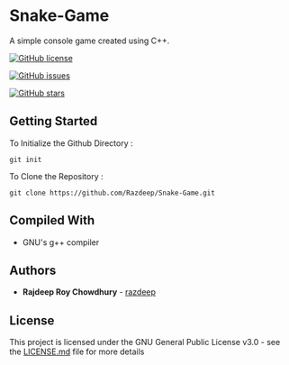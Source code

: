 # Snake-Game
A simple console game created using C++.


[![GitHub license](https://img.shields.io/github/license/Razdeep/Snake-Game.git.svg?style=for-the-badge)](https://github.com/Razdeep/Snake-Game.git)

[![GitHub issues](https://img.shields.io/github/issues/Razdeep/Snake-Game.git.svg)](https://github.com/Razdeep/Snake-Game.git/issues)

[![GitHub stars](https://img.shields.io/github/stars/Razdeep/Snake-Game.git.svg?style=plastic)](https://github.com/Razdeep/Snake-Game.git/stargazers)

## Getting Started

To Initialize the Github Directory :
```
git init 
```
To Clone the Repository :
```
git clone https://github.com/Razdeep/Snake-Game.git
```

## Compiled With

* GNU's g++ compiler
 

## Authors

* **Rajdeep Roy Chowdhury** - [razdeep](https://github.com/razdeep)


## License

This project is licensed under the GNU General Public License v3.0 - see the [LICENSE.md](LICENSE.md) file for more details